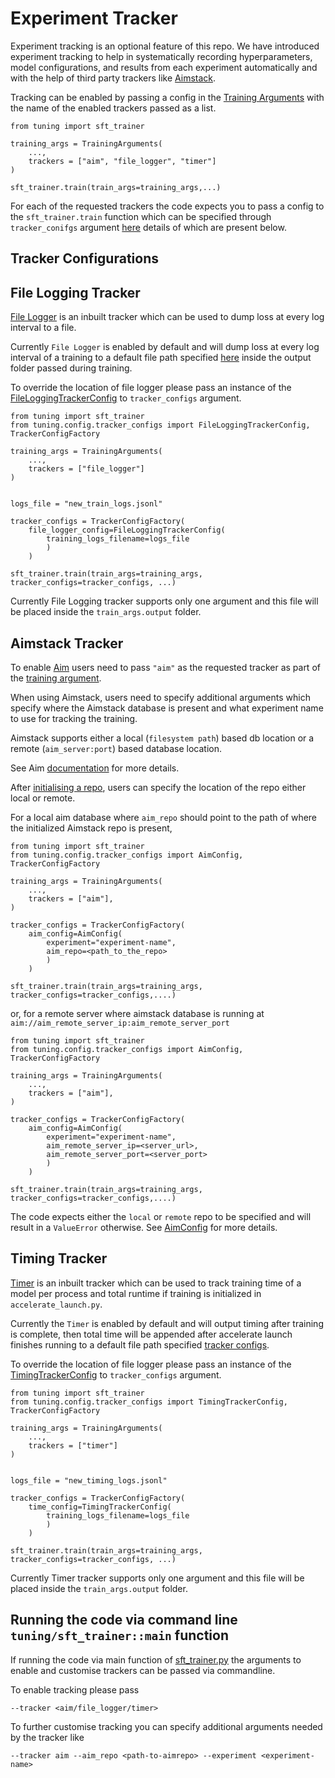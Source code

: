 # Experiment Tracker

Experiment tracking is an optional feature of this repo. We have introduced experiment tracking to help in systematically recording hyperparameters, model configurations, and results from each experiment automatically and with the help of third party trackers like [Aimstack](https://aimstack.io).

Tracking can be enabled by passing a config in the [Training Arguments](https://github.com/foundation-model-stack/fms-hf-tuning/blob/a9b8ec8d1d50211873e63fa4641054f704be8712/tuning/config/configs.py#L131)
with the name of the enabled trackers passed as a list.

```
from tuning import sft_trainer

training_args = TrainingArguments(
    ...,
    trackers = ["aim", "file_logger", "timer"]
)

sft_trainer.train(train_args=training_args,...)
```

For each of the requested trackers the code expects you to pass a config to the `sft_trainer.train` function which can be specified through `tracker_conifgs` argument [here](https://github.com/foundation-model-stack/fms-hf-tuning/blob/a9b8ec8d1d50211873e63fa4641054f704be8712/tuning/sft_trainer.py#L78) details of which are present below.  




## Tracker Configurations

## File Logging Tracker

[File Logger](../tuning/trackers/filelogging_tracker.py) is an inbuilt tracker which can be used to dump loss at every log interval to a file.  

Currently `File Logger` is enabled by default and will dump loss at every log interval of a training to a default file path specified [here](../tuning/config/tracker_configs.py) inside the output folder passed during training.  

To override the location of file logger please pass an instance of the [FileLoggingTrackerConfig](../tuning/config/tracker_configs.py) to `tracker_configs` argument.  

```
from tuning import sft_trainer
from tuning.config.tracker_configs import FileLoggingTrackerConfig, TrackerConfigFactory

training_args = TrainingArguments(
    ...,
    trackers = ["file_logger"]
)


logs_file = "new_train_logs.jsonl"

tracker_configs = TrackerConfigFactory(
    file_logger_config=FileLoggingTrackerConfig(
        training_logs_filename=logs_file
        )
    )

sft_trainer.train(train_args=training_args, tracker_configs=tracker_configs, ...)
```

Currently File Logging tracker supports only one argument and this file will be placed inside the `train_args.output` folder.

## Aimstack Tracker

To enable [Aim](https://aimstack.io) users need to pass `"aim"` as the requested tracker as part of the [training argument](https://github.com/foundation-model-stack/fms-hf-tuning/blob/a9b8ec8d1d50211873e63fa4641054f704be8712/tuning/config/configs.py#L131).


When using Aimstack, users need to specify additional arguments which specify where the Aimstack database is present and what experiment name to use
for tracking the training.

Aimstack supports either a local (`filesystem path`) based db location or a remote (`aim_server:port`) based database location.  

See Aim [documentation](https://aimstack.readthedocs.io/en/latest/using/remote_tracking.html) for more details.

After [initialising a repo](https://aimstack.readthedocs.io/en/latest/quick_start/setup.html#initializing-aim-repository), users can specify the location of the
repo either local or remote.

For a local aim database where `aim_repo` should point to the path of where the initialized Aimstack repo is present,

```
from tuning import sft_trainer
from tuning.config.tracker_configs import AimConfig, TrackerConfigFactory

training_args = TrainingArguments(
    ...,
    trackers = ["aim"],
)

tracker_configs = TrackerConfigFactory(
    aim_config=AimConfig(
        experiment="experiment-name",
        aim_repo=<path_to_the_repo>
        )
    )

sft_trainer.train(train_args=training_args, tracker_configs=tracker_configs,....)
```

 or, for a remote server where aimstack database is running at `aim://aim_remote_server_ip:aim_remote_server_port`

```
from tuning import sft_trainer
from tuning.config.tracker_configs import AimConfig, TrackerConfigFactory

training_args = TrainingArguments(
    ...,
    trackers = ["aim"],
)

tracker_configs = TrackerConfigFactory(
    aim_config=AimConfig(
        experiment="experiment-name",
        aim_remote_server_ip=<server_url>,
        aim_remote_server_port=<server_port>
        )
    )

sft_trainer.train(train_args=training_args, tracker_configs=tracker_configs,....)
```

The code expects either the `local` or `remote` repo to be specified and will result in a `ValueError` otherwise.
See [AimConfig](https://github.com/foundation-model-stack/fms-hf-tuning/blob/a9b8ec8d1d50211873e63fa4641054f704be8712/tuning/config/tracker_configs.py#L25) for more details.

## Timing Tracker

[Timer](../tuning/trackers/timing_tracker.py) is an inbuilt tracker which can be used to track training time of a model per process and total runtime if training is initialized in `accelerate_launch.py`.

Currently the `Timer` is enabled by default and will output timing after training is complete, then total time will be appended after accelerate launch finishes running to a default file path specified [tracker configs](../tuning/config/tracker_configs.py).

To override the location of file logger please pass an instance of the [TimingTrackerConfig](../tuning/config/tracker_configs.py) to `tracker_configs` argument.  

```
from tuning import sft_trainer
from tuning.config.tracker_configs import TimingTrackerConfig, TrackerConfigFactory

training_args = TrainingArguments(
    ...,
    trackers = ["timer"]
)


logs_file = "new_timing_logs.jsonl"

tracker_configs = TrackerConfigFactory(
    time_config=TimingTrackerConfig(
        training_logs_filename=logs_file
        )
    )

sft_trainer.train(train_args=training_args, tracker_configs=tracker_configs, ...)
```

Currently Timer tracker supports only one argument and this file will be placed inside the `train_args.output` folder.


## Running the code via command line `tuning/sft_trainer::main` function

If running the code via main function of [sft_trainer.py](../tuning/sft_trainer.py) the arguments to enable and customise trackers can be passed via commandline.

To enable tracking please pass

```
--tracker <aim/file_logger/timer>
```

To further customise tracking you can specify additional arguments needed by the tracker like

```
--tracker aim --aim_repo <path-to-aimrepo> --experiment <experiment-name>
```